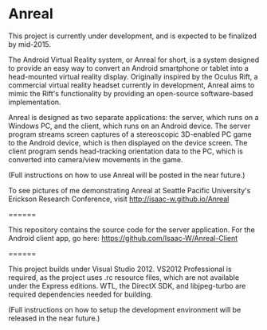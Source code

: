 Anreal
======

This project is currently under development, and is expected to be finalized by mid-2015.

The Android Virtual Reality system, or Anreal for short, is a system designed to provide an easy way to convert an Android smartphone or tablet into a head-mounted virtual reality display. Originally inspired by the Oculus Rift, a commercial virtual reality headset currently in development, Anreal aims to mimic the Rift's functionality by providing an open-source software-based implementation.

Anreal is designed as two separate applications: the server, which runs on a Windows PC, and the client, which runs on an Android device. The server program streams screen captures of a stereoscopic 3D-enabled PC game to the Android device, which is then displayed on the device screen. The client program sends head-tracking orientation data to the PC, which is converted into camera/view movements in the game.

(Full instructions on how to use Anreal will be posted in the near future.)

To see pictures of me demonstrating Anreal at Seattle Pacific University's Erickson Research Conference, visit http://isaac-w.github.io/Anreal

======

This repository contains the source code for the server application. For the Android client app, go here: https://github.com/Isaac-W/Anreal-Client

======

This project builds under Visual Studio 2012. VS2012 Professional is required, as the project uses .rc resource files, which are not available under the Express editions. WTL, the DirectX SDK, and libjpeg-turbo are required dependencies needed for building.

(Full instructions on how to setup the development environment will be released in the near future.)

